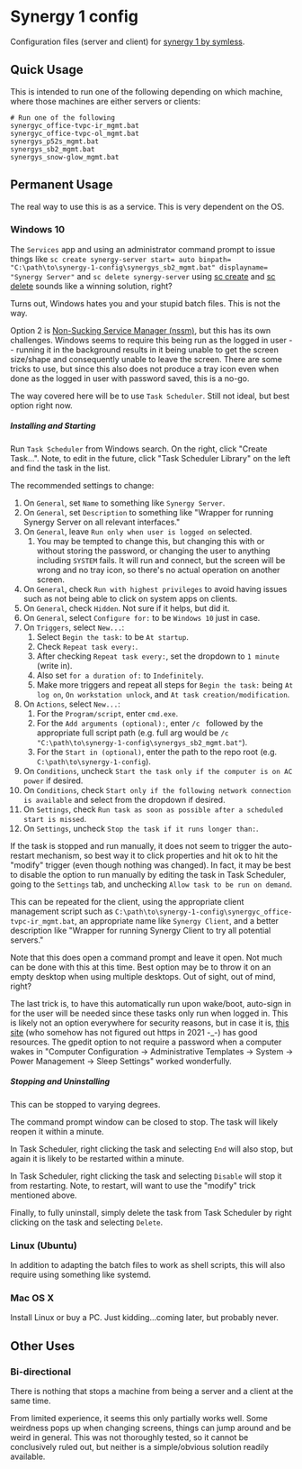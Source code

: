 # Synergy 1 config

Configuration files (server and client) for
[synergy 1 by symless](https://symless.com/synergy).


## Quick Usage
This is intended to run one of the following depending on which machine, where
those machines are either servers or clients:
```
# Run one of the following
synergyc_office-tvpc-ir_mgmt.bat
synergyc_office-tvpc-ol_mgmt.bat
synergys_p52s_mgmt.bat
synergys_sb2_mgmt.bat
synergys_snow-glow_mgmt.bat
```


## Permanent Usage
The real way to use this is as a service.  This is very dependent on the OS.

### Windows 10
The `Services` app and using an administrator command prompt to issue things
like `sc create synergy-server start= auto
binpath= "C:\path\to\synergy-1-config\synergys_sb2_mgmt.bat"
displayname= "Synergy Server"` and `sc delete synergy-server` using
[sc create](https://docs.microsoft.com/en-us/windows-server/administration/windows-commands/sc-create)
and
[sc delete](https://docs.microsoft.com/en-us/windows-server/administration/windows-commands/sc-delete)
sounds like a winning solution, right?

Turns out, Windows hates you and your stupid batch files.  This is not the way.


Option 2 is [Non-Sucking Service Manager (nssm)](https://nssm.cc/), but this has
its own challenges.  Windows seems to require this being run as the logged in
user -- running it in the background results in it being unable to get the
screen size/shape and consequently unable to leave the screen.  There are some
tricks to use, but since this also does not produce a tray icon even when done
as the logged in user with password saved, this is a no-go.


The way covered here will be to use `Task Scheduler`.  Still not ideal, but best
option right now.


##### Installing and Starting
Run `Task Scheduler` from Windows search.  On the right, click "Create Task...".
Note, to edit in the future, click "Task Scheduler Library" on the left and find
the task in the list.

The recommended settings to change:
1. On `General`, set `Name` to something like `Synergy Server`.
2. On `General`, set `Description` to something like "Wrapper for running
      Synergy Server on all relevant interfaces."
3. On `General`, leave `Run only when user is logged on` selected.
    1. You may be tempted to change this, but changing this with or without
        storing the password, or changing the user to anything including
        `SYSTEM` fails.  It will run and connect, but the screen will be wrong
        and no tray icon, so there's no actual operation on another screen.
4. On `General`, check `Run with highest privileges` to avoid having issues such
      as not being able to click on system apps on clients.
5. On `General`, check `Hidden`.  Not sure if it helps, but did it.
6. On `General`, select `Configure for:` to be `Windows 10` just in case.
7. On `Triggers`, select `New...`:
    1. Select `Begin the task:` to be `At startup`.
    2. Check `Repeat task every:`.
    3. After checking `Repeat task every:`, set the dropdown to `1 minute` (write
        in).
    4. Also set `for a duration of:` to `Indefinitely`.
    5. Make more triggers and repeat all steps for `Begin the task:` being
        `At log on`, `On workstation unlock`, and `At task
        creation/modification`.
8. On `Actions`, select `New...`:
    1. For the `Program/script`, enter `cmd.exe`.
    2. For the `Add arguments (optional):`, enter `/c ` followed by the
        appropriate full script path (e.g. full arg would be
       `/c "C:\path\to\synergy-1-config\synergys_sb2_mgmt.bat"`).
    3. For the `Start in (optional)`, enter the path to the repo root (e.g.
        `C:\path\to\synergy-1-config`).
9. On `Conditions`, uncheck `Start the task only if the computer is on AC power`
      if desired.
10. On `Conditions`, check `Start only if the following network connection is
      available` and select from the dropdown if desired.
11. On `Settings`, check `Run task as soon as possible after a scheduled start
      is missed`.
12. On `Settings`, uncheck `Stop the task if it runs longer than:`.

If the task is stopped and run manually, it does not seem to trigger the
auto-restart mechanism, so best way it to click properties and hit ok to hit the
"modify" trigger (even though nothing was changed).  In fact, it may be best to
disable the option to run manually by editing the task in Task Scheduler, going
to the `Settings` tab, and unchecking `Allow task to be run on demand`.

This can be repeated for the client, using the appropriate client management
script such as `C:\path\to\synergy-1-config\synergyc_office-tvpc-ir_mgmt.bat`,
an appropriate name like `Synergy Client`, and a better description like
"Wrapper for running Synergy Client to try all potential servers."

Note that this does open a command prompt and leave it open.  Not much can be
done with this at this time.  Best option may be to throw it on an empty desktop
when using multiple desktops.  Out of sight, out of mind, right?

The last trick is, to have this automatically run upon wake/boot, auto-sign in
for the user will be needed since these tasks only run when logged in.  This is
likely not an option everywhere for security reasons, but in case it is,
[this site](http://woshub.com/how-to-disable-password-login-in-windows-10/)
(who somehow has not figured out https in 2021 -_-) has good resources.  The
gpedit option to not require a password when a computer wakes in "Computer
Configuration -> Administrative Templates -> System -> Power Management -> Sleep
Settings" worked wonderfully.


##### Stopping and Uninstalling
This can be stopped to varying degrees.

The command prompt window can be closed to stop.  The task will likely reopen it
within a minute.

In Task Scheduler, right clicking the task and selecting `End` will also stop,
but again it is likely to be restarted within a minute.

In Task Scheduler, right clicking the task and selecting `Disable` will stop it
from restarting.  Note, to restart, will want to use the "modify" trick
mentioned above.

Finally, to fully uninstall, simply delete the task from Task Scheduler by
right clicking on the task and selecting `Delete`.



### Linux (Ubuntu)
In addition to adapting the batch files to work as shell scripts, this will also
require using something like systemd.


### Mac OS X
Install Linux or buy a PC.  Just kidding...coming later, but probably never.



## Other Uses

### Bi-directional
There is nothing that stops a machine from being a server and a client at the
same time.

From limited experience, it seems this only partially works well.  Some
weirdness pops up when changing screens, things can jump around and be weird in
general.  This was not thoroughly tested, so it cannot be conclusively ruled
out, but neither is a simple/obvious solution readily available.

